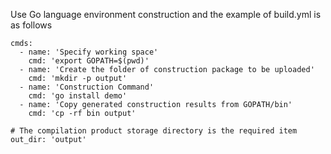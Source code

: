 Use Go language environment construction and the example of build.yml is as follows

  ```
  cmds:
    - name: 'Specify working space'
      cmd: 'export GOPATH=$(pwd)'
    - name: 'Create the folder of construction package to be uploaded'
      cmd: 'mkdir -p output'
    - name: 'Construction Command'
      cmd: 'go install demo'
    - name: 'Copy generated construction results from GOPATH/bin'
      cmd: 'cp -rf bin output'

  # The compilation product storage directory is the required item
  out_dir: 'output'

  ```
